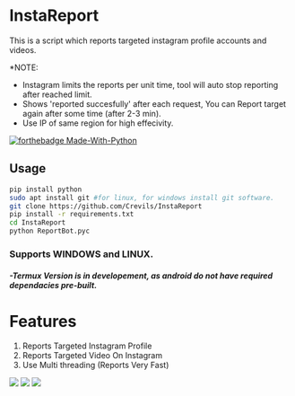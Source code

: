 # InstaReport
This is a script which reports targeted instagram profile accounts and videos. 

*NOTE:
- Instagram limits the reports per unit time, tool will auto stop reporting after reached limit. 
- Shows 'reported succesfully' after each request, You can Report target again after some time (after 2-3 min). 
- Use IP of same region for high effecivity. 

[![forthebadge Made-With-Python](http://ForTheBadge.com/images/badges/made-with-python.svg)](https://www.python.org/)

## Usage 
```bash
pip install python
sudo apt install git #for linux, for windows install git software.
git clone https://github.com/Crevils/InstaReport
pip install -r requirements.txt
cd InstaReport
python ReportBot.pyc
```
### Supports WINDOWS and LINUX. 
##### -Termux Version is in developement, as android do not have required dependacies pre-built. 

# Features 
1. Reports Targeted Instagram Profile
2. Reports Targeted Video On Instagram
3. Use Multi threading (Reports Very Fast)


<a href="https://t.me/hackerExploits"><img src="https://img.shields.io/badge/Join-Telegram%20Channel-red.svg?logo=Telegram"></a>
<a href="https://t.me/hacker_Chatroom"><img src="https://img.shields.io/badge/Join-Telegram%20Group-blue.svg?logo=telegram"></a>
<a href="https://www.youtube.com/watch?v=7Z2dhGSUrT4"><img src="https://img.shields.io/badge/Video%20Tutorial-red.svg?logo=Youtube"></a>

